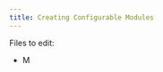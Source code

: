 ```yaml
---
title: Creating Configurable Modules
---
```


Files to edit:
 - M

<!--stackedit_data:
eyJoaXN0b3J5IjpbMTM3MTY3MTEzOSwtMTI0MDE2MTcyMV19
-->